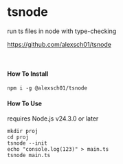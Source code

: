 # tsnode

run ts files in node with type-checking

https://github.com/alexsch01/tsnode

<br>

#### How To Install

```
npm i -g @alexsch01/tsnode
```

#### How To Use

requires Node.js v24.3.0 or later
```
mkdir proj
cd proj
tsnode --init
echo "console.log(123)" > main.ts
tsnode main.ts
```
